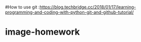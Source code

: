 #How to use git :https://blog.techbridge.cc/2018/01/17/learning-programming-and-coding-with-python-git-and-github-tutorial/
# image-homework

